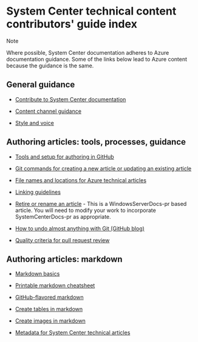 <properties title="" pageTitle="System Center technical content contributors' guide index" description="Lists the articles available in the System Center technical content contributors' guide for technet.microsoft.com." metaKeywords="" services="" solutions="" documentationCenter="" authors="Jim-Parker" videoId="" scriptId="" manager="" />

<tags ms.service="contributor-guide" ms.devlang="" ms.topic="article" ms.tgt_pltfrm="" ms.workload="" ms.date="12/19/2014" ms.author="jimpark; tysonn" />

# System Center technical content contributors' guide index

> [!Note]
> Where possible, System Center documentation adheres to Azure documentation guidance. Some of the links below lead to Azure content because the guidance is the same.

## General guidance

- [Contribute to System Center documentation](../README.md)

- [Content channel guidance](https://github.com/Azure/azure-content-pr/blob/master/contributor-guide/content-channel-guidance.md)

- [Style and voice](https://github.com/Azure/azure-content-pr/blob/master/contributor-guide/style-and-voice.md)

## Authoring articles: tools, processes, guidance

- [Tools and setup for authoring in GitHub](tools-and-setup.md)

- [Git commands for creating a new article or updating an existing article](git-commands-for-master.md)

- [File names and locations for Azure technical articles](file-names-and-locations.md)

- [Linking guidelines](https://github.com/Azure/azure-content-pr/blob/master/contributor-guide/create-links-markdown.md)

- [Retire or rename an article](https://github.com/Microsoft/WindowsServerDocs-pr/blob/master/Contributor-guide/rename-or-retire.md) - This is a WindowsServerDocs-pr based article. You will need to modify your work to incorporate SystemCenterDocs-pr as appropriate.

- [How to undo almost anything with Git (GitHub blog)](https://github.com/blog/2019-how-to-undo-almost-anything-with-git)

- [Quality criteria for pull request review](contributor-guide-pr-criteria.md)

## Authoring articles: markdown

- [Markdown basics](https://help.github.com/articles/markdown-basics/)

- [Printable markdown cheatsheet](./media/documents/markdown-cheatsheet.pdf?raw=true)

- [GitHub-flavored markdown](https://help.github.com/articles/github-flavored-markdown/)

- [Create tables in markdown](https://github.com/Azure/azure-content-pr/blob/master/contributor-guide/create-tables-markdown.md)

- [Create images in markdown](https://github.com/Azure/azure-content-pr/blob/master/contributor-guide/create-images-markdown.md)

- [Metadata for System Center technical articles](https://ppe.msdn.microsoft.com/en-us/ce-csi-docs/ops/ops-onboarding/managing-content/content-meta-data?branch=master)
